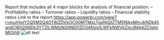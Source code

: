 Report that includes all 4 major blocks for analysis of financial position: 
– Profitability ratios 
– Turnover ratios 
– Liquidity ratios 
– Financial stability ratios
Link to the report https://app.powerbi.com/view?r=eyJrIjoiY2Q5M2Q4OTAtZDVkOC00MTMxLTgxNjQtZTM5NjkyMmJkNDk4IiwidCI6IjQ5NDk3YTZlLWMzNGItNDI1ZC04Nzg1LWFkNWVkZmJiNjk4ZCIsImMiOjh9
![alt text](https://github.com/PavelStafeev/small_PowerBI_projects/blob/main/financial_condition_report/financial_condition.png)
